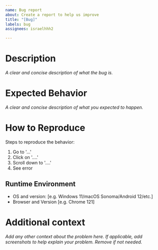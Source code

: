 ```yaml
---
name: Bug report
about: Create a report to help us improve
title: "[Bug]"
labels: bug
assignees: israelhhh2

---
```


# Description

*A clear and concise description of what the bug is.*

# Expected Behavior

*A clear and concise description of what you expected to happen.*

# How to Reproduce

Steps to reproduce the behavior:
1. Go to '...'
2. Click on '....'
3. Scroll down to '....'
4. See error

## Runtime Environment
 - OS and version: [e.g. Windows 11/macOS Sonoma/Android 12/etc.]
 - Browser and Version [e.g. Chrome 121]

# Additional context

*Add any other context about the problem here. If applicable, add screenshots to help explain your problem. Remove if not needed.*
